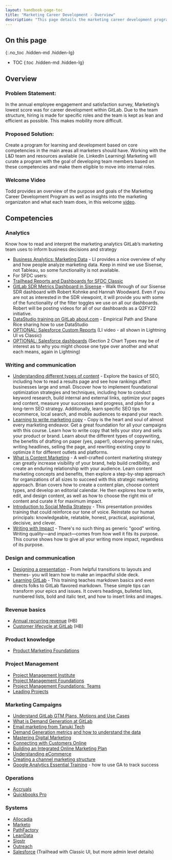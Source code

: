 ```yaml
---
layout: handbook-page-toc
title: "Marketing Career Development - Overview"
description: "This page details the marketing career development program."
---
```

## On this page
{:.no_toc .hidden-md .hidden-lg}

- TOC
{:toc .hidden-md .hidden-lg}

## Overview

### Problem Statement: 
In the annual employee engagement and satisfaction survey, Marketing’s lowest score was for career development within GitLab. Due to the team structure, hiring is made for specific roles and the team is kept as lean and efficient as possible. This makes mobility more difficult. 

### Proposed Solution: 
Create a program for learning and development based on core competencies in the main areas all marketers should have. Working with the L&D team and resources available (ie. LinkedIn Learning) Marketing will curate a program with the goal of developing team members based on these competencies and make them eligible to move into internal roles. 

### Welcome Video
Todd provides an overview of the purpose and goals of the Marketing Career Development Program as well as insights into the marketing organizaton and what each team does, in this welcome [video](https://gitlab.edcast.com/insights/welcome-video). 


## Competencies 

### Analytics 
Know how to read and interpret the marketing analytics GitLab’s marketing team uses to inform business decisions and strategy 
- [Business Analytics: Marketing Data](https://www.linkedin.com/learning/business-analytics-marketing-data/what-is-the-value-of-marketing-data?u=2255073)  - LI provides a nice overview of why and how people analyze marketing data. Keep in mind we use Sisense, not Tableau, so some functionality is not available.
- For SFDC users: 
- [Trailhead Reports and Dashboards for SFDC Classic](https://trailhead.salesforce.com/en/content/learn/modules/reports_dashboards)
- [GitLab  SDR Metrics Dashboard in Sisense](https://www.youtube.com/watch?v=ygeZvKvU9uc)  - Walk through of our Sisense SDR dashboard with Robert Kohnke and Hannah Woodward. Even if you are not as interested in the SDR viewpoint, it will provide you with some of the functionality of the filter toggles we use on all our dashboards. Robert will be posting videos for all of our dashboards as a Q2FY22 initiative.
- [DataStudio training on GitLab about.com](https://www.youtube.com/watch?v=7IFDCl_6SsM) - Empirical Path and Shane Rice sharing how to use DataStudio
- [OPTIONAL: Salesforce Custom Reports](https://www.linkedin.com/learning/salesforce-custom-reports/welcome?u=2255073) (LI video - all shown in Lightning UI vs Classic)
- [OPTIONAL: Salesforce dashboards](https://www.linkedin.com/learning/salesforce-dashboards/welcome?u=2255073) (Section 2 Chart Types may be of interest as to why you might choose one type over another and what each means, again in Lightning)

### Writing and communication 
- [Understanding different types of content](https://www.linkedin.com/learning/seo-foundations/understanding-different-types-of-content?u=2255073) - Explore the basics of SEO, including how to read a results page and see how rankings affect businesses large and small. Discover how to implement foundational optimization strategies and techniques, including how to conduct keyword research, build internal and external links, optimize your pages and content, measure your successes and progress, and plan for a long-term SEO strategy. Additionally, learn specific SEO tips for ecommerce, local search, and mobile audiences to expand your reach.
- [Learning to write marketing copy](https://www.linkedin.com/learning/learning-to-write-marketing-copy/becoming-a-great-copywriter?u=2255073) - Copy is the heart and soul of almost every marketing endeavor. Get a great foundation for all your campaigns with this course. Learn how to write copy that tells your story and sells your product or brand. Learn about the different types of copywriting, the benefits of drafting on paper (yes, paper!), observing general rules, writing headlines, selling the page, and rewriting existing copy to optimize it for different outlets and platforms.
- [What is Content Marketing](https://www.linkedin.com/learning/content-marketing-foundations-3/what-is-content-marketing?u=2255073) - A well-crafted content marketing strategy can greatly increase visibility of your brand, help build credibility, and create an enduring relationship with your audience. Learn content marketing concepts and benefits, then explore a step-by-step approach for organizations of all sizes to succeed with this strategic marketing approach. Brian covers how to create a content plan, choose content types, and develop an editorial calendar. He then explores how to write, edit, and design content, as well as how to choose the right mix of content and curate it for maximum impact.
- [Introduction to Social Media Strategy](https://www.linkedin.com/learning/introduction-to-social-media-strategy/using-social-media-to-grow-your-business?u=2255073) - This presentation provides training that could reinforce our tone of voice. Reinstate our human principals: knowledgeable, relatable, honest, practical, aspirational, decisive, and clever.
- [Writing with Impact](https://www.linkedin.com/learning/writing-with-impact/strong-writing-big-results?u=2255073) - There's no such thing as generic "good" writing. Writing quality—and impact—comes from how well it fits its purpose. This course shows how to give all your writing more impact, regardless of its purpose. 

### Design and communication  
- [Designing a presentation](https://www.linkedin.com/learning/designing-a-presentation-2/designing-a-presentation?u=2255073) - From helpful transitions to  layouts and themes- you will learn how to make an impactful slide deck.
- [Learning GitLab](https://www.linkedin.com/learning/learning-gitlab-2/version-control-and-more?u=2255073) - This training teaches markdown basics and even directs folks to GitLab flavored markdown. These simple tips can transform your epics and issues. It covers headings, bulleted lists, numbered lists, bold and italic text, and how to insert links and images.

### Revenue basics  
- [Annual recurring revenue](https://about.gitlab.com/handbook/sales/sales-term-glossary/arr-in-practice/) (HB)
- [Customer lifecycle at GitLab](https://about.gitlab.com/handbook/sales/field-operations/gtm-resources/#customer-lifecycle) (HB)

### Product knowledge 
- [Product Marketing Foundations](https://www.linkedin.com/learning/product-marketing-foundations/product-marketing-metrics?u=2255073) 

### Project Management 
- [Project Management Institute](https://www.linkedin.com/learning/topics/project-management-institute-pmi?u=2255073)
- [Project Management Foundations](https://www.linkedin.com/learning/project-management-foundations-4/deliver-successful-projects-3?u=2255073)
- [Project Management Foundations: Teams](https://www.linkedin.com/learning/project-management-foundations-teams-3/tools-for-successful-project-teams?u=2255073)
- [Leading Projects](https://www.linkedin.com/learning/leading-projects/project-management-simplified?u=2255073)

### Marketing Campaigns 
- [Understand GitLab GTM Plans, Motions and Use Cases](https://about.gitlab.com/handbook/marketing/plan-fy22/)
- [What is Demand Generation at GitLab](https://about.gitlab.com/handbook/marketing/demand-generation/)
- [Email marketing from Tanuki Tech](https://gitlab.com/gitlab-com/marketing/sdr/-/issues/628) 
- [Demand Generation metrics](https://app.periscopedata.com/app/gitlab/793304/Demand-Gen-Dashboard) [and how to understand the data](https://about.gitlab.com/handbook/marketing/demand-generation/#dashboard-metrics)
- [Mastering Digital Marketing](https://www.linkedin.com/learning/paths/master-digital-marketing?u=2255073)
- [Connecting with Customers Online](https://www.linkedin.com/learning/digital-marketing-foundations/connecting-with-customers-online?u=2255073)
- [Building an Integrated Online Marketing Plan](https://www.linkedin.com/learning/building-an-integrated-online-marketing-plan/welcome?u=2255073)
- [Understanding eCommerce](https://www.linkedin.com/learning/marketing-foundations-ecommerce/understanding-ecommerce?u=2255073)
- [Creating a channel marketing structure](https://www.linkedin.com/learning/sales-channel-management/creating-a-channel-marketing-structure?u=2255073)
- [Google Analytics Essential Training](https://www.linkedin.com/learning/google-analytics-essential-training-5/understanding-your-digital-customers-with-google-analytics?u=2255073) - how to use GA to track success


### Operations  
- [Accruals](https://www.lynda.com/QuickBooks-Pro-tutorials/Differentiating-accrual-from-cash-based-accounting/499/33646-4.html)
- [Quickbooks Pro](https://www.linkedin.com/learning/quickbooks-pro-2008-essential-training/differentiating-accrual-from-cash-based-accounting?u=2255073)

### Systems
- [Allocadia](https://drive.google.com/file/d/1zjl1VATgCZEd4EojWcpcC_9D2kljz92S/view)  
- [Marketo](https://about.gitlab.com/handbook/marketing/marketing-operations/marketo/)
- [PathFactory](https://about.gitlab.com/handbook/marketing/marketing-operations/pathfactory/)
- [LeanData](https://about.gitlab.com/handbook/marketing/marketing-operations/leandata/)
- [Sigstr](https://about.gitlab.com/handbook/marketing/marketing-operations/terminus-email-experiences/)
- [Outreach](https://about.gitlab.com/handbook/marketing/marketing-operations/outreach/)
- [Salesforce](https://trailhead.salesforce.com/en/content/learn/trails/getting_started_crm_basics) (Trailhead with Classic UI, but more admin level details)
